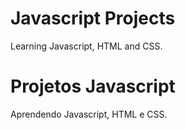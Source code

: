 # Javascript Projects
Learning Javascript, HTML and CSS.

# Projetos Javascript
Aprendendo Javascript, HTML e CSS.
